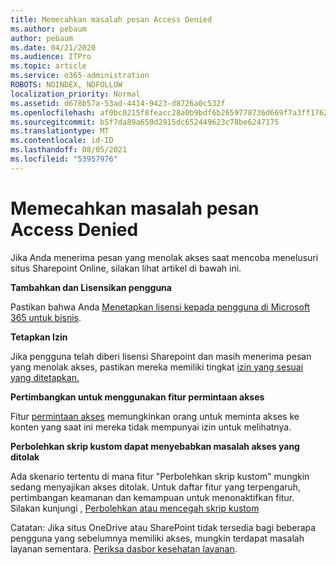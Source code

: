 ```yaml
---
title: Memecahkan masalah pesan Access Denied
ms.author: pebaum
author: pebaum
ms.date: 04/21/2020
ms.audience: ITPro
ms.topic: article
ms.service: o365-administration
ROBOTS: NOINDEX, NOFOLLOW
localization_priority: Normal
ms.assetid: d678b57a-53ad-4414-9423-d8726a0c532f
ms.openlocfilehash: af0bc0215f8feacc28a0b9bdf6b2659778736d669f7a3ff17628401e23d5fb6f
ms.sourcegitcommit: b5f7da89a650d2915dc652449623c78be6247175
ms.translationtype: MT
ms.contentlocale: id-ID
ms.lasthandoff: 08/05/2021
ms.locfileid: "53957976"
---
```

# <a name="troubleshoot-access-denied-messages"></a>Memecahkan masalah pesan Access Denied

Jika Anda menerima pesan yang menolak akses saat mencoba menelusuri situs Sharepoint Online, silakan lihat artikel di bawah ini.

**Tambahkan dan Lisensikan pengguna**

Pastikan bahwa Anda [Menetapkan lisensi kepada pengguna di Microsoft 365 untuk bisnis](https://docs.microsoft.com/microsoft-365/admin/add-users/add-users).

**Tetapkan Izin**

Jika pengguna telah diberi lisensi Sharepoint dan masih menerima pesan yang menolak akses, pastikan mereka memiliki tingkat [izin yang sesuai yang ditetapkan.](https://docs.microsoft.com/sharepoint/understanding-permission-levels)

**Pertimbangkan untuk menggunakan fitur permintaan akses**

Fitur [permintaan akses](https://support.office.com/article/Set-up-and-manage-access-requests-94B26E0B-2822-49D4-929A-8455698654B3) memungkinkan orang untuk meminta akses ke konten yang saat ini mereka tidak mempunyai izin untuk melihatnya. 

**Perbolehkan skrip kustom dapat menyebabkan masalah akses yang ditolak**

Ada skenario tertentu di mana fitur "Perbolehkan skrip kustom" mungkin sedang menyajikan akses ditolak. Untuk daftar fitur yang terpengaruh, pertimbangan keamanan dan kemampuan untuk menonaktifkan fitur. Silakan kunjungi , [Perbolehkan atau mencegah skrip kustom](https://docs.microsoft.com/sharepoint/allow-or-prevent-custom-script)

Catatan: Jika situs OneDrive atau SharePoint tidak tersedia bagi beberapa pengguna yang sebelumnya memiliki akses, mungkin terdapat masalah layanan sementara. [Periksa dasbor kesehatan layanan](https://portal.office.com/adminportal/home#/servicehealth).


  

